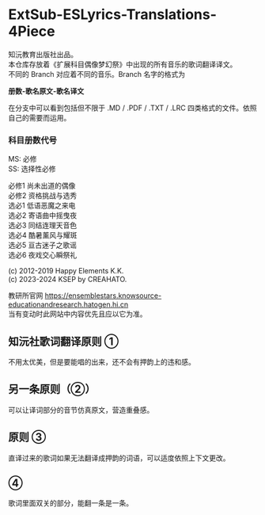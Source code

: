 # ExtSub-ESLyrics-Translations-4Piece
知沅教育出版社出品。<br>
本仓库存放着《扩展科目偶像梦幻祭》中出现的所有音乐的歌词翻译译文。<br>
不同的 Branch 对应着不同的音乐。Branch 名字的格式为

__册数-歌名原文-歌名译文__

在分支中可以看到包括但不限于 .MD / .PDF / .TXT / .LRC 四类格式的文件。依照自己的需要而运用。
### 科目册数代号
MS: 必修<br>
SS: 选择性必修

必修1 尚未出道的偶像<br>
必修2 资格挑战与选秀<br>
选必1 低语恶魔之来电<br>
选必2 寄语曲中摇曳夜<br>
选必3 同结连理天音色<br>
选必4 酷暑薰风与耀斑<br>
选必5 亘古迷子之歌谣<br>
选必6 夜戏交心瞬祭礼

(c) 2012-2019 Happy Elements K.K.<br>
(c) 2023-2024 KSEP by CREAHATO.

教研所官网 https://ensemblestars.knowsource-educationandresearch.hatogen.hi.cn<br>
当有变动时此网站中内容优先且应以它为准。

## 知沅社歌词翻译原则 ①
不用太优美，但是要能唱的出来，还不会有押韵上的违和感。

## 另一条原则（②）
可以让译词部分的音节仿真原文，营造重叠感。

## 原则 ③
直译过来的歌词如果无法翻译成押韵的词语，可以适度依照上下文更改。

## ④
歌词里面双关的部分，能翻一条是一条。
